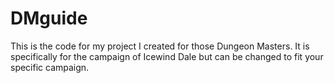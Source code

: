 # DMguide
This is the code for my project I created for those Dungeon Masters. It is specifically for the campaign of Icewind Dale but can be changed to fit your specific campaign.
